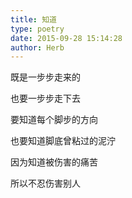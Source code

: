 ```yaml
---
title: 知道
type: poetry
date: 2015-09-28 15:14:28
author: Herb
---
```

既是一步步走来的

也要一步步走下去

要知道每个脚步的方向

也要知道脚底曾粘过的泥泞

因为知道被伤害的痛苦

所以不忍伤害别人
